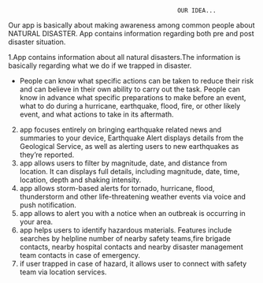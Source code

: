                                                     OUR IDEA...

Our app is basically about making awareness among common people about NATURAL DISASTER.
App contains information regarding  both pre and post disaster situation.
  
 1.App contains information about all natural disasters.The information is basically regarding what we do if we trapped in disaster.
   - People can know what specific actions can be taken to reduce their risk and can believe in their own ability to carry out the task. People can know in advance what specific preparations to make before an event, what to do during a hurricane, earthquake, flood, fire, or other likely event, and what actions to take in its aftermath.
 2. app focuses entirely on bringing earthquake related news and summaries to your device, Earthquake Alert displays details from the Geological Service, as well as alerting users to new earthquakes as they’re reported.
 3. app allows users to filter by magnitude, date, and distance from location. It can displays full details, including magnitude, date, time, location, depth and shaking intensity.
 4. app allows storm-based alerts for tornado, hurricane, flood, thunderstorm and other life-threatening weather events via voice and push notification.
 5. app allows to alert you with a notice when an outbreak is occurring in your area.
 6. app helps users to identify hazardous materials. Features include searches by helpline number of nearby safety teams,fire brigade contacts, nearby hospital contacts and nearby disaster management team contacts in case of emergency.
 7. if user trapped in case of hazard, it allows user to connect with safety team via location services.
